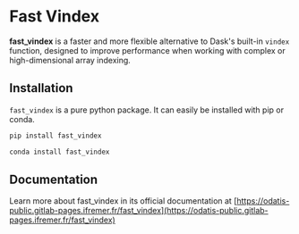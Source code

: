 # Fast Vindex

**fast_vindex** is a faster and more flexible alternative to Dask's built-in `vindex` function, designed to improve performance when working with complex or high-dimensional array indexing.

## Installation

`fast_vindex` is a pure python package. It can easily be installed with pip or conda.

```bash
pip install fast_vindex
```

```bash
conda install fast_vindex
```

## Documentation

Learn more about fast_vindex in its official documentation at [https://odatis-public.gitlab-pages.ifremer.fr/fast_vindex](https://odatis-public.gitlab-pages.ifremer.fr/fast_vindex)

